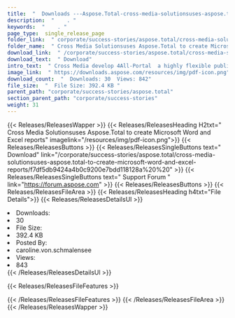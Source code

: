 ```yaml
---
title:  "  Downloads ---Aspose.Total-cross-media-solutionsuses-aspose.total-to-create-microsoft-word-and-excel-reports . " 
description:  "    . " 
keywords:  "    . " 
page_type:  single_release_page
folder_link:  " corporate/success-stories/aspose.total/cross-media-solutionsuses-aspose.total-to-create-microsoft-word-and-excel-reports/"
folder_name:  " Cross Media Solutionsuses Aspose.Total to create Microsoft Word and Excel reports"
download_link:  " /corporate/success-stories/aspose.total/cross-media-solutionsuses-aspose.total-to-create-microsoft-word-and-excel-reports/f7df5db9424a4b0c9200e7bdd118128a"
download_text:  " Download"
intro_text:  " Cross Media develop 4All-Portal  a highly flexible publishing platform for crea..."
image_link:  " https://downloads.aspose.com/resources/img/pdf-icon.png"
download_count:  "  Downloads: 30  Views: 842"
file_size:  "  File Size: 392.4 KB "
parent_path: "corporate/success-stories/aspose.total"
section_parent_path: "corporate/success-stories"
weight: 31 
---
```


{{< Releases/ReleasesWapper >}}
  {{< Releases/ReleasesHeading H2txt=" Cross Media Solutionsuses Aspose.Total to create Microsoft Word and Excel reports" imagelink="/resources/img/pdf-icon.png">}}
  {{< Releases/ReleasesButtons >}}
    {{< Releases/ReleasesSingleButtons text=" Download" link="/corporate/success-stories/aspose.total/cross-media-solutionsuses-aspose.total-to-create-microsoft-word-and-excel-reports/f7df5db9424a4b0c9200e7bdd118128a%20%20" >}}
    {{< Releases/ReleasesSingleButtons text=" Support Forum " link="https://forum.aspose.com" >}}
  {{< Releases/ReleasesButtons >}}
  {{< Releases/ReleasesFileArea >}}
    {{< Releases/ReleasesHeading h4txt="File Details">}}
    {{< Releases/ReleasesDetailsUl >}}
             <li>Downloads:</li><li>30</li><li>File Size:</li><li>392.4 KB</li><li>Posted By:</li><li>caroline.von.schmalensee</li><li>Views:</li><li>843</li>
    {{< /Releases/ReleasesDetailsUl >}}

  {{< Releases/ReleasesFileFeatures >}}
      
  {{< /Releases/ReleasesFileFeatures >}}
 {{< /Releases/ReleasesFileArea >}}
{{< /Releases/ReleasesWapper >}}


